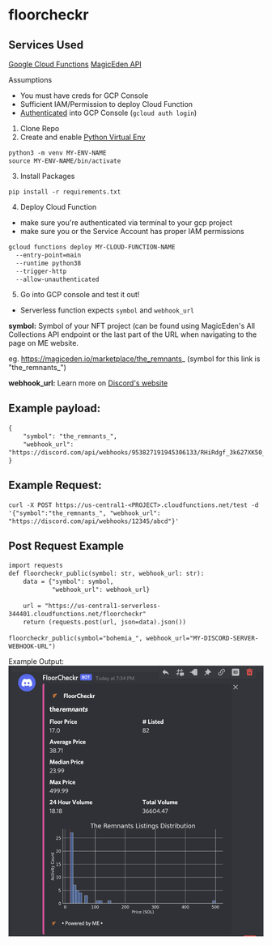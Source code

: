 # floorcheckr

## Services Used
[Google Cloud Functions](https://cloud.google.com/functions)
[MagicEden API](https://api.magiceden.dev/)

Assumptions
- You must have creds for GCP Console
- Sufficient IAM/Permission to deploy Cloud Function
- [Authenticated](https://cloud.google.com/sdk/gcloud/reference/auth/login) into GCP Console (`gcloud auth login`)

1. Clone Repo
2. Create and enable [Python Virtual Env](https://docs.python.org/3/library/venv.html)

```
python3 -m venv MY-ENV-NAME
source MY-ENV-NAME/bin/activate
```
3. Install Packages

```
pip install -r requirements.txt
```
4. Deploy Cloud Function

- make sure you're authenticated via terminal to your gcp project
- make sure you or the Service Account has proper IAM permissions

```
gcloud functions deploy MY-CLOUD-FUNCTION-NAME 
  --entry-point=main 
  --runtime python38 
  --trigger-http 
  --allow-unauthenticated
```
5. Go into GCP console and test it out!

- Serverless function expects `symbol` and `webhook_url`

**symbol:** Symbol of your NFT project (can be found using MagicEden's All Collections API endpoint or the last part of the URL when navigating to the page on ME website.

eg. https://magiceden.io/marketplace/the_remnants_ (symbol for this link is "the_remnants_") 

**webhook_url:** Learn more on [Discord's website](https://support.discord.com/hc/en-us/articles/228383668-Intro-to-Webhooks)

## Example payload:

```
{
    "symbol": "the_remnants_",
    "webhook_url": "https://discord.com/api/webhooks/953827191945306133/RHiRdgf_3k627XK50_2VrqEmETqvltJ7e5EE3yXvpSXz62WnzQ3mBvAS0ipSRGdhYZl6"
}
```

## Example Request:

```
curl -X POST https://us-central1-<PROJECT>.cloudfunctions.net/test -d '{"symbol":"the_remnants_", "webhook_url": "https://discord.com/api/webhooks/12345/abcd"}'
```

## Post Request Example
```
import requests 
def floorcheckr_public(symbol: str, webhook_url: str):
    data = {"symbol": symbol, 
            "webhook_url": webhook_url}

    url = "https://us-central1-serverless-344401.cloudfunctions.net/floorcheckr"
    return (requests.post(url, json=data).json())

floorcheckr_public(symbol="bohemia_", webhook_url="MY-DISCORD-SERVER-WEBHOOK-URL")
```

Example Output:
![img](floorcheckr.png)
